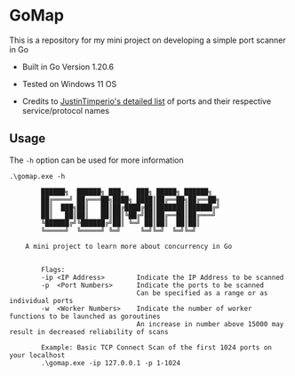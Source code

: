 # GoMap

This is a repository for my mini project on developing a simple port scanner in Go

- Built in Go Version 1.20.6

- Tested on Windows 11 OS

- Credits to [JustinTimperio's detailed list](https://github.com/JustinTimperio/gomap/blob/master/gomap_ports.go) of ports and their respective service/protocol names

## Usage

The `-h` option can be used for more information
```
.\gomap.exe -h

        ██████╗  ██████╗ ███╗   ███╗ █████╗ ██████╗ 
        ██╔════╝ ██╔═══██╗████╗ ████║██╔══██╗██╔══██╗
        ██║  ███╗██║   ██║██╔████╔██║███████║██████╔╝
        ██║   ██║██║   ██║██║╚██╔╝██║██╔══██║██╔═══╝ 
        ╚██████╔╝╚██████╔╝██║ ╚═╝ ██║██║  ██║██║     
        ╚═════╝  ╚═════╝ ╚═╝     ╚═╝╚═╝  ╚═╝╚═╝     

    A mini project to learn more about concurrency in Go


        Flags:
        -ip <IP Address>        Indicate the IP Address to be scanned
        -p  <Port Numbers>      Indicate the ports to be scanned
                                Can be specified as a range or as individual ports
        -w  <Worker Numbers>    Indicate the number of worker functions to be launched as goroutines
                                An increase in number above 15000 may result in decreased reliability of scans   

        Example: Basic TCP Connect Scan of the first 1024 ports on your localhost
        .\gomap.exe -ip 127.0.0.1 -p 1-1024
```